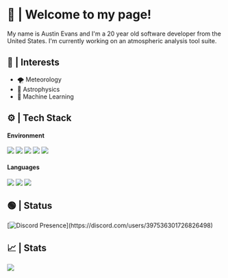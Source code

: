 # 👋 | Welcome to my page!

My name is Austin Evans and I'm a 20 year old software developer from the United States. I'm currently working on an atmospheric analysis tool suite.


## 📄 | Interests 
- 🌪️ Meteorology
- 🌌 Astrophysics
- 🧠 Machine Learning


## ⚙️ | Tech Stack

#### Environment
![](https://img.shields.io/badge/OS-Arch_Linux-informational?style=for-the-badge&logo=arch-linux&logoColor=white&color=81a1c1)
![](https://img.shields.io/badge/Terminal-Tilix-informational?style=for-the-badge&logo=gnome-terminal&logoColor=white&color=81a1c1)
![](https://img.shields.io/badge/Editor-Neovim-informational?style=for-the-badge&logo=neovim&logoColor=white&color=81a1c1)
![](https://img.shields.io/badge/Shell-Zsh-informational?style=for-the-badge&logo=gnu-bash&logoColor=white&color=81a1c1)
![](https://img.shields.io/badge/Tool-Tmux-informational?style=for-the-badge&logo=tmux&logoColor=white&color=81a1c1)

#### Languages
![](https://img.shields.io/badge/Lang-Go-informational?style=for-the-badge&logo=go&logoColor=white&color=81a1c1)
![](https://img.shields.io/badge/Lang-C++-informational?style=for-the-badge&logo=c%2b%2b&logoColor=white&color=81a1c1)
![](https://img.shields.io/badge/Lang-Typescript-informational?style=for-the-badge&logo=typescript&logoColor=white&color=81a1c1)


## 🟢 | Status
[![Discord Presence](https://lanyard-profile-readme.vercel.app/api/397536301726826498?theme=dark&animated=true&bg=2e3440&borderRadius=5px&idleMessage=Not%20coding%20atm...)](https://discord.com/users/397536301726826498)


## 📈 | Stats
<img src="http://github-readme-streak-stats.herokuapp.com?user=AustinEvansWX&theme=nord&hide_border=true">
